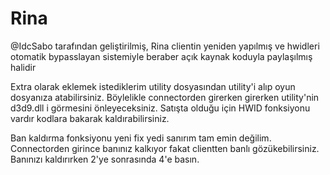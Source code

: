 # Rina
@IdcSabo tarafından geliştirilmiş, Rina clientin yeniden yapılmış ve hwidleri otomatik bypasslayan sistemiyle beraber açık kaynak koduyla paylaşılmış halidir

Extra olarak eklemek istediklerim utility dosyasından utility'i alıp oyun dosyanıza atabilirsiniz. Böylelikle connectorden girerken girerken utility'nin d3d9.dll i görmesini önleyeceksiniz. Satışta olduğu için HWID fonksiyonu vardır kodlara bakarak kaldırabilirsiniz.

Ban kaldırma fonksiyonu yeni fix yedi sanırım tam emin değilim. Connectorden girince banınız kalkıyor fakat clientten banlı gözükebilirsiniz. Banınızı kaldırırken 2'ye sonrasında 4'e basın.
